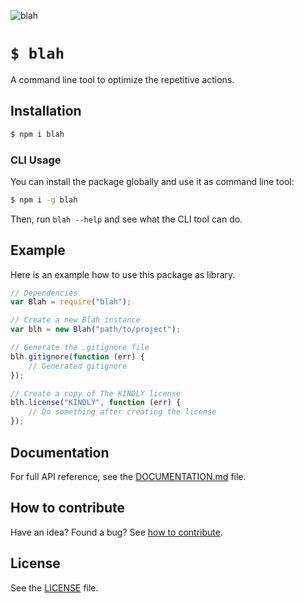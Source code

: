 













![blah](http://i.imgur.com/at4TK2R.png)




# `$ blah`

A command line tool to optimize the repetitive actions.




## Installation

```sh
$ npm i blah
```



### CLI Usage
You can install the package globally and use it as command line tool:

```sh
$ npm i -g blah
```

Then, run `blah --help` and see what the CLI tool can do.








## Example


Here is an example how to use this package as library.





```js
// Dependencies
var Blah = require("blah");

// Create a new Blah instance
var blh = new Blah("path/to/project");

// Generate the .gitignore file
blh.gitignore(function (err) {
    // Generated gitignore
});

// Create a copy of The KINDLY license
blh.license("KINDLY", function (err) {
    // Do something after creating the license
});

```






## Documentation




For full API reference, see the [DOCUMENTATION.md][docs] file.





## How to contribute
Have an idea? Found a bug? See [how to contribute][contributing].



## License
See the [LICENSE][license] file.


[license]: /LICENSE
[contributing]: /CONTRIBUTING.md
[docs]: /DOCUMENTATION.md
